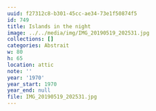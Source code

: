 ```yaml
---
uuid: f27312c8-b301-45cc-ae34-73e1f50874f5
id: 749
title: Islands in the night
image: ../../media/img/IMG_20190519_202531.jpg
collections: []
categories: Abstrait
w: 80
h: 65
location: attic
note: ''
year: '1970'
year_start: 1970
year_end: null
file: IMG_20190519_202531.jpg
---
```


